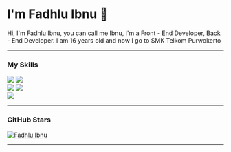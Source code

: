 <h1>I'm Fadhlu Ibnu  👋</h1>
<p>Hi, I'm Fadhlu Ibnu, you can call me Ibnu, I'm a Front - End Developer, Back - End Developer. I am 16 years old and now I go to SMK Telkom Purwokerto</p>
<hr>

<h3>My Skills</h3>
<div align=left>
<img src="https://user-images.githubusercontent.com/81508602/141646603-d3155dcc-0954-4dce-85c5-b5bfad3de32c.png"> </img>
<img src="https://user-images.githubusercontent.com/81508602/141646646-a9aa8ec5-e4bd-44af-b731-2997e278bc2e.png"> </img>
</div>
<div align=left>
<img src="https://user-images.githubusercontent.com/81508602/141646627-ff3b1b06-9b6c-412f-9258-85332863bd40.png"> </img>
<img src="https://user-images.githubusercontent.com/81508602/141646758-f73cd1e6-7e50-402a-857f-7e14f1d5b951.png"> </img>
</div>
<div align=left>
<img src="https://user-images.githubusercontent.com/81508602/141646771-42995b9e-7d29-4962-bf16-d450456fe413.png"> </img>
</div>
<hr>


<h3>GitHub Stars</h3>

[![Fadhlu Ibnu](https://github-readme-stats.vercel.app/api?username=fadhluibnu&show_icons=true&theme=tokyonight)](https://github.com/fadhluibnu)
<hr>

<!--
**fadhluibnu/fadhluibnu** is a ✨ _special_ ✨ repository because its `README.md` (this file) appears on your GitHub profile.

Here are some ideas to get you started:

- 🔭 I’m currently working on ...
- 🌱 I’m currently learning ...
- 👯 I’m looking to collaborate on ...
- 🤔 I’m looking for help with ...
- 💬 Ask me about ...
- 📫 How to reach me: ...
- 😄 Pronouns: ...
- ⚡ Fun fact: ...
-->
